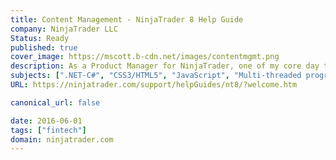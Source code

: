 ```yaml
---
title: Content Management - NinjaTrader 8 Help Guide
company: NinjaTrader LLC
Status: Ready
published: true
cover_image: https://mscott.b-cdn.net/images/contentmgmt.png
description: As a Product Manager for NinjaTrader, one of my core day to day responsibilities was maintaining the online help content aimed at an audience of both financial day traders and C# developers.
subjects: [".NET-C#", "CSS3/HTML5", "JavaScript", "Multi-threaded programming"]
URL: https://ninjatrader.com/support/helpGuides/nt8/?welcome.htm

canonical_url: false

date: 2016-06-01
tags: ["fintech"]
domain: ninjatrader.com
---
```

